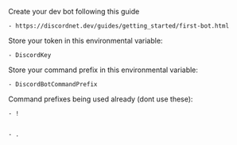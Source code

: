 ﻿Create your dev bot following this guide


	- https://discordnet.dev/guides/getting_started/first-bot.html

Store your token in this environmental variable:


	- DiscordKey

Store your command prefix in this environmental variable:


	- DiscordBotCommandPrefix

Command prefixes being used already (dont use these):


	- !


	- . 